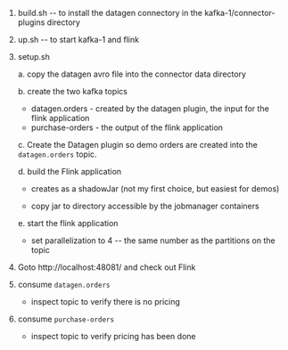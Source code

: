 
1. build.sh -- to install the datagen connectory in the kafka-1/connector-plugins directory

2. up.sh -- to start kafka-1 and flink 

3. setup.sh 

   a. copy the datagen avro file into the connector data directory

   b. create the two kafka topics 
  
      * datagen.orders - created by the datagen plugin, the input for the flink application
      * purchase-orders - the output of the flink application

   c. Create the Datagen plugin so demo orders are created into the `datagen.orders` topic.

   d. build the Flink application

      * creates as a shadowJar (not my first choice, but easiest for demos)

      * copy jar to directory accessible by the jobmanager containers

   e. start the flink application
 
      * set parallelization to 4 -- the same number as the partitions on the topic
   
4. Goto http://localhost:48081/ and check out Flink

5. consume `datagen.orders`

   * inspect topic to verify there is no pricing
   
7. consume `purchase-orders`

   * inspect topic to verify pricing has been done